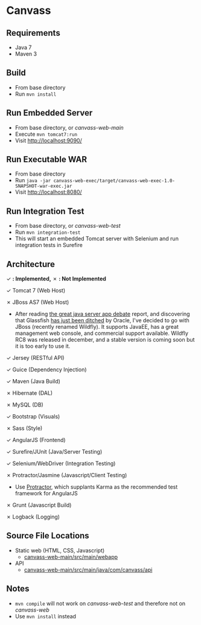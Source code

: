 Canvass
=======

Requirements
------------
- Java 7
- Maven 3

Build
------------
- From base directory
- Run ```mvn install```

Run Embedded Server
-------------------
- From base directory, or *canvass-web-main*
- Execute ```mvn tomcat7:run```
- Visit [http://localhost:9090/](http://localhost:9090/)

Run Executable WAR
----------------
- From base directory
- Run ```java -jar canvass-web-exec/target/canvass-web-exec-1.0-SNAPSHOT-war-exec.jar```
- Visit [http://localhost:8080/](http://localhost:8080/)

Run Integration Test
--------------------
- From base directory, or *canvass-web-test*
- Run ```mvn integration-test```
- This will start an embedded Tomcat server with Selenium and run integration tests in Surefire

Architecture
------------
&#x2713; **: Implemented,** &#x2717; **: Not Implemented**

&#x2713; Tomcat 7 (Web Host)

&#x2717; JBoss AS7 (Web Host)
  - After reading [the great java server app debate](http://zeroturnaround.com/rebellabs/the-great-java-application-server-debate-with-tomcat-jboss-glassfish-jetty-and-liberty-profile/) report, and discovering that Glassfish [has just been ditched](http://www.zdnet.com/oracle-abandons-commercial-support-for-glassfish-jee-server-7000022945/) by Oracle, I've decided to go with JBoss (recently renamed Wildfly).  It supports JavaEE, has a great management web console, and commercial support available.  Wildfly RC8 was released in december, and a stable version is coming soon but it is too early to use it.

&#x2713; Jersey (RESTful API)

&#x2713; Guice (Dependency Injection)

&#x2713; Maven (Java Build)

&#x2717; Hibernate (DAL)

&#x2717; MySQL (DB)

&#x2713; Bootstrap (Visuals)

&#x2717; Sass (Style)

&#x2713; AngularJS (Frontend)

&#x2713; Surefire/JUnit (Java/Server Testing)

&#x2713; Selenium/WebDriver (Integration Testing)

&#x2717; Protractor/Jasmine (Javascript/Client Testing)
- Use [Protractor](http://www.asgarddesigns.com.au/2013/11/end-to-end-testing-with-angularjs-protractor-grunt-and-maven/), which supplants Karma as the recommended test framework for AngularJS

&#x2717; Grunt (Javascript Build)

&#x2717; Logback (Logging)

Source File Locations
-----
- Static web (HTML, CSS, Javascript)
  - [canvass-web-main/src/main/webapp](canvass-web-main/src/main/webapp)
- API
  - [canvass-web-main/src/main/java/com/canvass/api](canvass-web-main/src/main/java/com/canvass/api)

Notes
-----
- ```mvn compile``` will not work on *canvass-web-test* and therefore not on *canvass-web*
- Use ```mvn install``` instead
